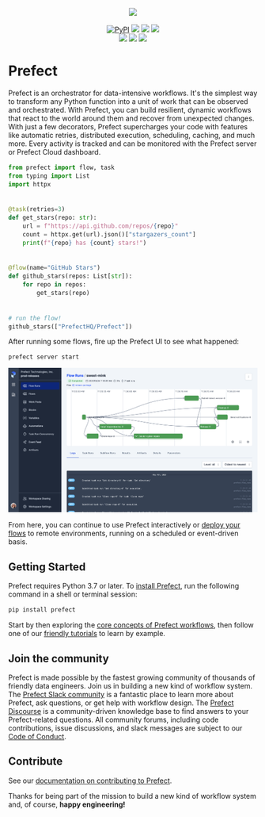 <p align="center"><img src="https://images.ctfassets.net/gm98wzqotmnx/6rIpC9ZCAewsRGLwOw5BRe/bb17e1ef62f60d1ec32c1ae69487704c/prefect-2-logo-dark.png" width=1000></p>

<p align="center">
    <a href="https://pypi.python.org/pypi/prefect/" alt="PyPI version">
        <img alt="PyPI" src="https://img.shields.io/pypi/v/prefect?color=0052FF&labelColor=090422"></a>
    <a href="https://github.com/prefecthq/prefect/" alt="Stars">
        <img src="https://img.shields.io/github/stars/prefecthq/prefect?color=0052FF&labelColor=090422" /></a>
    <a href="https://pepy.tech/badge/prefect/" alt="Downloads">
        <img src="https://img.shields.io/pypi/dm/prefect?color=0052FF&labelColor=090422" /></a>
    <a href="https://github.com/prefecthq/prefect/pulse" alt="Activity">
        <img src="https://img.shields.io/github/commit-activity/m/prefecthq/prefect?color=0052FF&labelColor=090422" /></a>
    <br>
    <a href="https://prefect-community.slack.com" alt="Slack">
        <img src="https://img.shields.io/badge/slack-join_community-red.svg?color=0052FF&labelColor=090422&logo=slack" /></a>
    <a href="https://discourse.prefect.io/" alt="Discourse">
        <img src="https://img.shields.io/badge/discourse-browse_forum-red.svg?color=0052FF&labelColor=090422&logo=discourse" /></a>
    <a href="https://www.youtube.com/c/PrefectIO/" alt="YouTube">
        <img src="https://img.shields.io/badge/youtube-watch_videos-red.svg?color=0052FF&labelColor=090422&logo=youtube" /></a>
</p>

# Prefect

Prefect is an orchestrator for data-intensive workflows. It's the simplest way to transform any Python function into a unit of work that can be observed and orchestrated. With Prefect, you can build resilient, dynamic workflows that react to the world around them and recover from unexpected changes. With just a few decorators, Prefect supercharges your code with features like automatic retries, distributed execution, scheduling, caching, and much more. Every activity is tracked and can be monitored with the Prefect server or Prefect Cloud dashboard.

```python
from prefect import flow, task
from typing import List
import httpx


@task(retries=3)
def get_stars(repo: str):
    url = f"https://api.github.com/repos/{repo}"
    count = httpx.get(url).json()["stargazers_count"]
    print(f"{repo} has {count} stars!")


@flow(name="GitHub Stars")
def github_stars(repos: List[str]):
    for repo in repos:
        get_stars(repo)


# run the flow!
github_stars(["PrefectHQ/Prefect"])
```

After running some flows, fire up the Prefect UI to see what happened:

```bash
prefect server start
```

![](/docs/img/ui/flow-run-page.png)

From here, you can continue to use Prefect interactively or [deploy your flows](https://docs.prefect.io/concepts/deployments) to remote environments, running on a scheduled or event-driven basis.

## Getting Started

Prefect requires Python 3.7 or later. To [install Prefect](https://docs.prefect.io/getting-started/installation/), run the following command in a shell or terminal session:

```bash
pip install prefect
```

Start by then exploring the [core concepts of Prefect workflows](https://docs.prefect.io/concepts/), then follow one of our [friendly tutorials](https://docs.prefect.io/tutorials/first-steps) to learn by example.

## Join the community

Prefect is made possible by the fastest growing community of thousands of friendly data engineers. Join us in building a new kind of workflow system. The [Prefect Slack community](https://prefect.io/slack) is a fantastic place to learn more about Prefect, ask questions, or get help with workflow design. The [Prefect Discourse](https://discourse.prefect.io/) is a community-driven knowledge base to find answers to your Prefect-related questions. All community forums, including code contributions, issue discussions, and slack messages are subject to our [Code of Conduct](https://discourse.prefect.io/faq).

## Contribute

See our [documentation on contributing to Prefect](https://docs.prefect.io/contributing/overview/).

Thanks for being part of the mission to build a new kind of workflow system and, of course, **happy engineering!**
